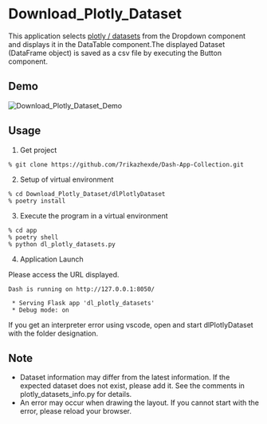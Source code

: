 # Download_Plotly_Dataset
This application selects [plotly / datasets](https://github.com/plotly/datasets) from the Dropdown component and displays it in the DataTable component.The displayed Dataset (DataFrame object) is saved as a csv file by executing the Button component.

## Demo
![Download_Plotly_Dataset_Demo](https://user-images.githubusercontent.com/33836132/210512054-46cc1980-a106-4362-a466-aec2e5753e29.gif)

## Usage
1. Get project
```
% git clone https://github.com/7rikazhexde/Dash-App-Collection.git
```
2. Setup of virtual environment
```
% cd Download_Plotly_Dataset/dlPlotlyDataset
% poetry install
```
3. Execute the program in a virtual environment
```
% cd app
% poetry shell
% python dl_plotly_datasets.py
```
4. Application Launch

Please access the URL displayed.

```
Dash is running on http://127.0.0.1:8050/

 * Serving Flask app 'dl_plotly_datasets'
 * Debug mode: on
```

If you get an interpreter error using vscode, open and start dlPlotlyDataset with the folder designation.

## Note
* Dataset information may differ from the latest information. If the expected dataset does not exist, please add it. See the comments in plotly_datasets_info.py for details.
* An error may occur when drawing the layout.
If you cannot start with the error, please reload your browser.
